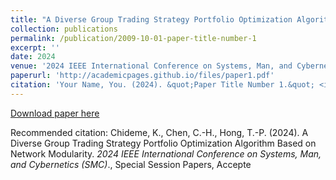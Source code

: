 ```yaml
---
title: "A Diverse Group Trading Strategy Portfolio Optimization Algorithm Based on Network Modularity"
collection: publications
permalink: /publication/2009-10-01-paper-title-number-1
excerpt: ''
date: 2024
venue: '2024 IEEE International Conference on Systems, Man, and Cybernetics'
paperurl: 'http://academicpages.github.io/files/paper1.pdf'
citation: 'Your Name, You. (2024). &quot;Paper Title Number 1.&quot; <i>Journal 1</i>. 1(1).'
---
```



[Download paper here](http://academicpages.github.io/files/paper1.pdf)

Recommended citation: Chideme, K., Chen, C.-H., Hong, T.-P. (2024). A Diverse Group Trading Strategy Portfolio Optimization Algorithm Based on Network Modularity. *2024 IEEE International Conference on Systems, Man, and Cybernetics (SMC)*., Special Session Papers, Accepte
